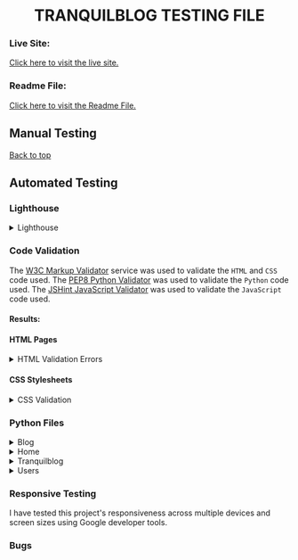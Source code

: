 <h1 align="center">TRANQUILBLOG TESTING FILE</h1>

### **Live Site:**

[Click here to visit the live site.](https://tranquilblog.herokuapp.com/)

### **Readme File:**
[Click here to visit the Readme File.](/README.md)

## **Manual Testing**
 

[Back to top](#)

## **Automated Testing**

### **Lighthouse**
<details>
<summary>Lighthouse</summary>

![Lighthouse Results](static/media/readme-images/lighthouse.png)

</details>

### **Code Validation**
The [W3C Markup Validator](https://validator.w3.org/ "Link to W3C Markup Validator Site") service was used to validate the `HTML` and `CSS` code used. The [PEP8 Python Validator](http://pep8online.com/ "Link to the PEP8 Python Validator Site") was used to validate the `Python` code used. The [JSHint JavaScript Validator](https://jshint.com/ "Link to the JSHint JavaScript Validator Site") was used to validate the `JavaScript` code used.

#### **Results:**

#### **HTML Pages**
<details>
<summary>HTML Validation Errors</summary>

![Errors returned](static/media/readme-images/html-errors.png)

<summary>HTML Validation</summary>

![Validation Results](static/media/readme-images/html-validation.png)

</details>

#### **CSS Stylesheets**
<details>

<summary>CSS Validation</summary>

![CSS Validation](static/media/readme-images/css-validation.png)

</details>

### **Python Files**
<details>

<summary>Blog</summary>

admin.py
![blog-admin.py](static/media/readme-images/blog-admin.png)

forms.py
![blog-forms.py](static/media/readme-images/blog-forms.png)

models.py
![blog-models.py](static/media/readme-images/blog-models.png)

urls.py
![blog-urls.py](static/media/readme-images/blog-urls.png)

views.py
![blog-views.py](static/media/readme-images/blog-views.png)

</details>

<details>
<summary>Home</summary>

forms.py
![home-forms.py](static/media/readme-images/home-forms.png)

urls.py
![home-urls.py](static/media/readme-images/home-urls.png)

views.py
![home-views.py](static/media/readme-images/home-views.png)

</details>

<details>
<summary>Tranquilblog</summary>

urls.py
![home-urls.py](static/media/readme-images/tranquilblog-urls.png)

</details>

<details>

<summary>Users</summary>

forms.py
![users-forms.py](static/media/readme-images/users-forms.png)

models.py
![users-models.py](static/media/readme-images/users-models.png)

signals.py
![signals-urls.py](static/media/readme-images/signals.png)

views.py
![users-views.py](static/media/readme-images/users-views.png)

</details>

### **Responsive Testing**
I have tested this project's responsiveness across multiple devices and screen sizes using Google developer tools.

### **Bugs**
